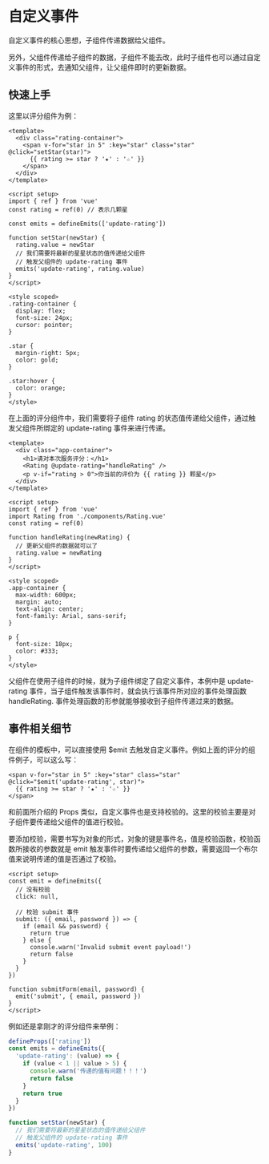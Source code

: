 # 自定义事件

自定义事件的核心思想，子组件传递数据给父组件。

另外，父组件传递给子组件的数据，子组件不能去改，此时子组件也可以通过自定义事件的形式，去通知父组件，让父组件即时的更新数据。

## 快速上手

这里以评分组件为例：

```vue
<template>
  <div class="rating-container">
    <span v-for="star in 5" :key="star" class="star" @click="setStar(star)">
      {{ rating >= star ? '★' : '☆' }}
    </span>
  </div>
</template>

<script setup>
import { ref } from 'vue'
const rating = ref(0) // 表示几颗星

const emits = defineEmits(['update-rating'])

function setStar(newStar) {
  rating.value = newStar
  // 我们需要将最新的星星状态的值传递给父组件
  // 触发父组件的 update-rating 事件
  emits('update-rating', rating.value)
}
</script>

<style scoped>
.rating-container {
  display: flex;
  font-size: 24px;
  cursor: pointer;
}

.star {
  margin-right: 5px;
  color: gold;
}

.star:hover {
  color: orange;
}
</style>
```

在上面的评分组件中，我们需要将子组件 rating 的状态值传递给父组件，通过触发父组件所绑定的 update-rating 事件来进行传递。

```vue
<template>
  <div class="app-container">
    <h1>请对本次服务评分：</h1>
    <Rating @update-rating="handleRating" />
    <p v-if="rating > 0">你当前的评价为 {{ rating }} 颗星</p>
  </div>
</template>

<script setup>
import { ref } from 'vue'
import Rating from './components/Rating.vue'
const rating = ref(0)

function handleRating(newRating) {
  // 更新父组件的数据就可以了
  rating.value = newRating
}
</script>

<style scoped>
.app-container {
  max-width: 600px;
  margin: auto;
  text-align: center;
  font-family: Arial, sans-serif;
}

p {
  font-size: 18px;
  color: #333;
}
</style>
```

父组件在使用子组件的时候，就为子组件绑定了自定义事件，本例中是 update-rating 事件，当子组件触发该事件时，就会执行该事件所对应的事件处理函数 handleRating. 事件处理函数的形参就能够接收到子组件传递过来的数据。



## 事件相关细节

在组件的模板中，可以直接使用 $emit 去触发自定义事件。例如上面的评分的组件例子，可以这么写：

```vue
<span v-for="star in 5" :key="star" class="star" @click="$emit('update-rating', star)">
  {{ rating >= star ? '★' : '☆' }}
</span>
```

和前面所介绍的 Props 类似，自定义事件也是支持校验的。这里的校验主要是对子组件要传递给父组件的值进行校验。

要添加校验，需要书写为对象的形式，对象的键是事件名，值是校验函数，校验函数所接收的参数就是 emit 触发事件时要传递给父组件的参数，需要返回一个布尔值来说明传递的值是否通过了校验。

```vue
<script setup>
const emit = defineEmits({
  // 没有校验
  click: null,

  // 校验 submit 事件
  submit: ({ email, password }) => {
    if (email && password) {
      return true
    } else {
      console.warn('Invalid submit event payload!')
      return false
    }
  }
})

function submitForm(email, password) {
  emit('submit', { email, password })
}
</script>
```

例如还是拿刚才的评分组件来举例：

```js
defineProps(['rating'])
const emits = defineEmits({
  'update-rating': (value) => {
    if (value < 1 || value > 5) {
      console.warn('传递的值有问题！！！')
      return false
    }
    return true
  }
})

function setStar(newStar) {
  // 我们需要将最新的星星状态的值传递给父组件
  // 触发父组件的 update-rating 事件
  emits('update-rating', 100)
}
```

